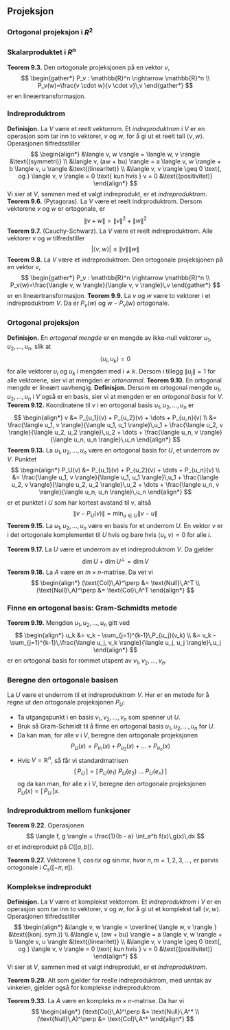 
## Projeksjon

### Ortogonal projeksjon i $R^2$


### Skalarproduktet i $R^n$
**Teorem 9.3.** Den ortogonale projeksjonen på en vektor $v$,
$$ \begin{gather*}
    P_v : \mathbb{R}^n \rightarrow \mathbb{R}^n \\
    P_v(w)=\frac{v \cdot w}{v \cdot v}\,v
\end{gather*} $$
er en lineærtransformasjon.


### Indreproduktrom
**Definisjon.** La $V$ være et reelt vektorrom. Et *indreproduktrom* i $V$ er en operasjon som tar inn to vektorer, $v$ og $w$, for å gi ut et reelt tall $\langle v, w \rangle$. Operasjonen tilfredsstiller
$$ \begin{align*}
    &\langle v, w \rangle = \langle w, v \rangle &\text{(symmetri)} \\
    &\langle v, (aw + bu) \rangle = a \langle v, w \rangle + b \langle v, u \rangle &\text{(linearitet)} \\
    &\langle v, v \rangle \geq 0 \text{, og } \langle v, v \rangle = 0 \text{ kun hvis } v = 0 &\text{(positivitet)}
\end{align*} $$
Vi sier at $V$, sammen med et valgt indreprodukt, er et *indreproduktrom*.
**Teorem 9.6.** (Pytagoras). La $V$ være et reelt indrproduktrom. Dersom vektorene $v$ og $w$ er ortogonale, er
$$ \lVert v + w \rVert = \lVert v \rVert^2 + \lVert w \rVert^2 $$
**Teorem 9.7.** (Cauchy-Schwarz). La $V$ være et reelt indreproduktrom. Alle vektorer $v$ og $w$ tilfredstiller
$$| \langle v, w \rangle | \leq \lVert v \rVert \lVert w \rVert $$
**Teorem 9.8.** La $V$ være et indreproduktrom. Den ortogonale projeksjonen på en vektor $v$,
$$ \begin{gather*}
    P_v : \mathbb{R}^n \rightarrow \mathbb{R}^n \\
    P_v(w)=\frac{\langle v, w \rangle}{\langle v, v \rangle}\,v
\end{gather*} $$
er en lineærtransformasjon.
**Teorem 9.9.** La $v$ og $w$ være to vektorer i et indreproduktrom $V$. Da er $P_v(w)$ og $w-P_v(w)$ ortogonale.


### Ortogonal projeksjon
**Definisjon.** En *ortogonal mengde* er en mengde av ikke-null vektorer $u_1, u_2, \dots, u_n$, slik at
$$ \langle u_i, u_k \rangle = 0 $$
for alle vektorer $u_i$ og $u_k$ i mengden med $i \neq k$. Dersom i tillegg $\lVert u_j \rVert = 1$ for alle vektorene, sier vi at mengden er *ortonormal*.
**Teorem 9.10.** En ortogonal mengde er lineært uavhengig.
**Definisjon.** Dersom en ortogonal mengde $u_1, u_2, \dots, u_n$ i $V$ også er en basis, sier vi at mengden er en *ortogonal basis* for $V$.
**Teorem 9.12.** Koordinatene til $v$ i en ortogonal basis $u_1, u_2, \dots, u_n$ er
$$ \begin{align*}
    v &= P_{u_1}(v) + P_{u_2}(v) + \dots + P_{u_n}(v) \\
    &= \frac{\langle u_1, v \rangle}{\langle u_1, u_1 \rangle}\,u_1
    + \frac{\langle u_2, v \rangle}{\langle u_2, u_2 \rangle}\,u_2
    + \dots + \frac{\langle u_n, v \rangle}{\langle u_n, u_n \rangle}\,u_n
\end{align*} $$
**Teorem 9.13.** La $u_1, u_2, \dots, u_n$ være en ortogonal basis for $U$, et underrom av $V$. Punktet
$$ \begin{align*}
    P_U(v) &= P_{u_1}(v) + P_{u_2}(v) + \dots + P_{u_n}(v) \\
    &= \frac{\langle u_1, v \rangle}{\langle u_1, u_1 \rangle}\,u_1
    + \frac{\langle u_2, v \rangle}{\langle u_2, u_2 \rangle}\,u_2
    + \dots + \frac{\langle u_n, v \rangle}{\langle u_n, u_n \rangle}\,u_n
\end{align*} $$
er et punktet i $U$ som har kortest avstand til $v$, altså
$$ \lVert v - P_U(v) \rVert = \text{min}_{u \in U} \lVert v - u \rVert $$
**Teorem 9.15.** La $u_1, u_2, \dots, u_n$ være en basis for et underrom $U$. En vektor $v$ er i det ortogonale komplementet til $U$ hvis og bare hvis $\langle u_i, v \rangle = 0$ for alle $i$.

**Teorem 9.17.** La $U$ være et underrom av et indreproduktrom $V$. Da gjelder
$$ \dim{U} + \dim{U^\perp} = \dim{V} $$
**Teorem 9.18.** La $A$ være en $m \times n$-matrise. Da vet vi
$$ \begin{align*}
    (\text{Col}\,A)^\perp &= \text{Null}\,A^T \\
    (\text{Null}\,A)^\perp &= \text{Col}\,A^T
\end{align*} $$


### Finne en ortogonal basis: Gram-Schmidts metode
**Teorem 9.19.** Mengden $u_1, u_2, \dots, u_n$ gitt ved
$$ \begin{align*}
    u_k &= v_k - \sum_{j=1}^{k-1}\,P_{u_j}(v_k) \\
    &= v_k - \sum_{j=1}^{k-1}\,\frac{\langle u_j, v_k \rangle}{\langle u_j, u_j \rangle}\,u_j
\end{align*} $$
er en ortogonal basis for rommet utspent av $v_1, v_2, \dots, v_n$.


### Beregne den ortogonale basisen
La $U$ være et underrom til et indreproduktrom $V$. Her er en metode for å regne ut den ortogonale projeksjonen $P_U$:

-  Ta utgangspunkt i en basis $v_1, v_2, \dots, v_n$ som spenner ut $U$.
-  Bruk så Gram-Schmidt til å finne en ortogonal basis $u_1, u_2, \dots, u_n$ for $U$.
-  Da kan man, for alle $v$ i $V$, beregne den ortogonale projeksjonen
$$P_U(x) = P_{u_1}(x) + P_{u_2}(x) + \dots + P_{u_n}(x) $$
-  Hvis $V = \mathbb{R}^n$, så får vi standardmatrisen
$$ [\, P_U \,] = [\, P_U(e_1) \ P_U(e_2) \ \dots \ P_U(e_n) \, ] $$
og da kan man, for alle $x$ i $V$, beregne den ortogonale projeksjonen $P_U(x) = [\, P_U \,]x$.



### Indreproduktrom mellom funksjoner
**Teorem 9.22.** Operasjonen
$$ \langle f, g \rangle = \frac{1}{b - a} \int_a^b f(x)\,g(x)\,dx $$
er et indreprodukt på $C([a, b])$.

**Teorem 9.27.** Vektorene $1$, $\cos{nx}$ og $\sin{mx}$, hvor $n, m = 1, 2, 3, \dots,$ er parvis ortogonale i $C_s([-\pi, \pi])$.


### Komplekse indreprodukt
**Definisjon.** La $V$ være et komplekst vektorrom. Et *indreproduktrom* i $V$ er en operasjon som tar inn to vektorer, $v$ og $w$, for å gi ut et komplekst tall $\langle v, w \rangle$. Operasjonen tilfredsstiller
$$ \begin{align*}
    &\langle v, w \rangle = \overline{ \langle w, v \rangle } &\text{(konj. sym.)} \\
    &\langle v, (aw + bu) \rangle = a \langle v, w \rangle + b \langle v, u \rangle &\text{(linearitet)} \\
    &\langle v, v \rangle \geq 0 \text{, og } \langle v, v \rangle = 0 \text{ kun hvis } v = 0 &\text{(positivitet)}
\end{align*} $$
Vi sier at $V$, sammen med et valgt indreprodukt, er et *indreproduktrom*.

**Teorem 9.29.** Alt som gjelder for reelle indreproduktrom, med unntak av vinkelen, gjelder også for komplekse indreproduktrom.

**Teorem 9.33.** La $A$ være en kompleks $m \times n$-matrise. Da har vi
$$ \begin{align*}
    (\text{Col}\,A)^\perp &= \text{Null}\,A^* \\
    (\text{Null}\,A)^\perp &= \text{Col}\,A^*
\end{align*} $$





